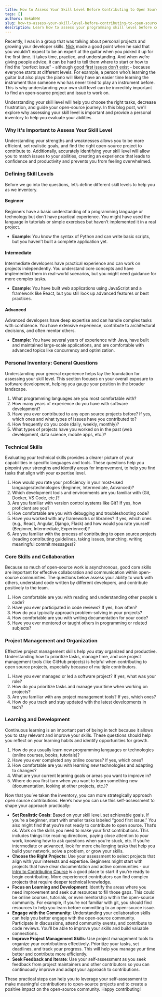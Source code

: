 ```yaml
---
title: How to Assess Your Skill Level Before Contributing to Open Source
tags: []
authors: BekahHW
slug: how-to-assess-your-skill-level-before-contributing-to-open-source
description: Learn how to assess your programming skill level before contributing to open source projects. This guide helps you identify your strengths, choose the right tasks, and find your path to learning and growth.
---
```


Recently, I was in a group that was talking about personal projects and growing your developer skills. [Nick](https://app.opensauced.pizza/user/nickytonline) made a good point when he said that you wouldn’t expect to be an expert at the guitar when you picked it up for the first time. It takes time, practice, and understanding. And when we’re giving people advice, it can be hard to tell them where to start or how to find the “perfect issue” - although [good first issues don’t exist](https://opensauced.pizza/blog/good-first-issues-dont-exist) - because everyone starts at different levels. For example, a person who’s learning the guitar but also plays the piano will likely have an easier time learning the instrument than someone who has never tried to play an instrument before. This is why understanding your own skill level can be incredibly important to find an open-source project and issue to work on. 

<!-- truncate -->


Understanding your skill level will help you choose the right tasks, decrease frustration, and guide your open-source journey. In this blog post, we'll explore why assessing your skill level is important and provide a personal inventory to help you evaluate your abilities.

### Why It's Important to Assess Your Skill Level

Understanding your strengths and weaknesses allows you to be more efficient, set realistic goals, and find the right open-source project to contribute to. Additionally, accurately identifying your skill level will allow you to match issues to your abilities, creating an experience that leads to confidence and productivity and prevents you from feeling overwhelmed.

### Defining Skill Levels

Before we go into the questions, let’s define different skill levels to help you as we inventory.

#### Beginner

Beginners have a basic understanding of a programming language or technology but don’t have practical experience. You might have used the language in tutorials or simple exercises but haven't implemented it in a real project.
- **Example**: You know the syntax of Python and can write basic scripts, but you haven't built a complete application yet.

#### Intermediate

Intermediate developers have practical experience and can work on projects independently. You understand core concepts and have implemented them in real-world scenarios, but you might need guidance for more complex tasks.
- **Example**: You have built web applications using JavaScript and a framework like React, but you still look up advanced features or best practices.

#### Advanced

Advanced developers have deep expertise and can handle complex tasks with confidence. You have extensive experience, contribute to architectural decisions, and often mentor others.
- **Example**: You have several years of experience with Java, have built and maintained large-scale applications, and are comfortable with advanced topics like concurrency and optimization.

### Personal Inventory: General Questions

Understanding your general experience helps lay the foundation for assessing your skill level. This section focuses on your overall exposure to software development, helping you gauge your position in the broader landscape.

1. What programming languages are you most comfortable with?
2. How many years of experience do you have with software development?
3. Have you ever contributed to any open source projects before? If yes, which ones and what types of issues have you contributed to?
4. How frequently do you code (daily, weekly, monthly)?
5. What types of projects have you worked on in the past (web development, data science, mobile apps, etc.)?

### Technical Skills

Evaluating your technical skills provides a clearer picture of your capabilities in specific languages and tools. These questions help you pinpoint your strengths and identify areas for improvement, to help you find tasks that align with your expertise level.

1. How would you rate your proficiency in your most-used languages/technologies (Beginner, Intermediate, Advanced)?
2. Which development tools and environments are you familiar with (Git, Docker, VS Code, etc.)?
3. Are you familiar with version control systems like Git? If yes, how proficient are you?
4. How comfortable are you with debugging and troubleshooting code?
5. Have you worked with any frameworks or libraries? If yes, which ones (e.g., React, Angular, Django, Flask) and how would you rate yourself (Beginner, Intermediate, Experienced)?
6. Are you familiar with the process of contributing to open source projects (reading contributing guidelines, taking issues, branching, writing meaningful commit messages)?

### Core Skills and Collaboration

Because so much of open-source work is asynchronous, good core skills are important for effective collaboration and communication within open-source communities. The questions below assess your ability to work with others, understand code written by different developers, and contribute positively to the team.

1. How comfortable are you with reading and understanding other people's code?
2. Have you ever participated in code reviews? If yes, how often?
3. How do you typically approach problem-solving in your projects?
4. How comfortable are you with writing documentation for your code?
5. Have you ever mentored or taught others in programming or related subjects?

### Project Management and Organization

Effective project management skills help you stay organized and productive. Understanding how to prioritize tasks, manage time, and use project management tools (like GitHub projects) is helpful when contributing to open source projects, especially because of multiple contributors.

1. Have you ever managed or led a software project? If yes, what was your role?
2. How do you prioritize tasks and manage your time when working on projects?
3. Are you familiar with any project management tools? If yes, which ones?
4. How do you track and stay updated with the latest developments in tech?

### Learning and Development

Continuous learning is an important part of being in tech because it allows you to stay relevant and improve your skills. These questions should help you reflect on your learning habits and identify opportunities for growth.

1. How do you usually learn new programming languages or technologies (online courses, books, tutorials)?
2. Have you ever completed any online courses? If yes, which ones?
3. How comfortable are you with learning new technologies and adapting to changes?
4. What are your current learning goals or areas you want to improve in?
5. Where do you first turn when you want to learn something new (documentation, looking at other projects, etc.)?

Now that you’ve taken the inventory, you can more strategically approach open source contributions. Here’s how you can use this self-assessment to shape your approach practically:

- **Set Realistic Goals**: Based on your skill level, set achievable goals. If you’re a beginner, start with smaller tasks labeled “good first issue.” You also might find that you’re not ready to contribute to open source. That’s ok. Work on the skills you need to make your first contributions. This includes things like reading directions, paying close attention to your work, knowing how to ask questions when you’re stuck, etc. If you’re intermediate or advanced, look for more challenging tasks that help you build your network, solve a problem, or grow your skills.
- **Choose the Right Projects**: Use your assessment to select projects that align with your interests and expertise. Beginners might start with projects that have clear documentation and active communities - our [Intro to Contributing Course](https://intro.opensauced.pizza/) is a good place to start if you’re ready to begin contributing. More experienced contributors can find complex projects that require deeper technical knowledge.
- **Focus on Learning and Development**: Identify the areas where you need improvement and seek out resources to fill those gaps. This could be online courses, tutorials, or even mentorship within the open-source community. For example, if you’re not familiar with git, you should find resources to help you learn before committing to an open-source issue.
- **Engage with the Community**: Understanding your collaboration skills can help you better engage with the open-source community. Participate in discussions, attend community events, and contribute to code reviews. You’ll be able to improve your skills and build valuable connections.
- **Improve Project Management Skills**: Use project management tools to organize your contributions effectively. Prioritize your tasks, set deadlines, and track your progress. This will help you manage your time better and contribute more efficiently.
- **Seek Feedback and Iterate**: Use your self-assessment as you seek feedback from project maintainers and other contributors so you can continuously improve and adapt your approach to contributions.

These practical steps can help you to leverage your self-assessment to make meaningful contributions to open-source projects and to create a positive impact on the open-source community. Happy contributing!
